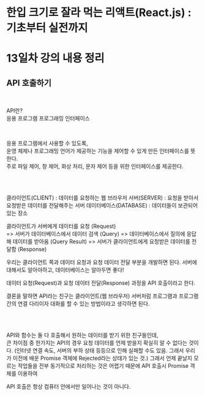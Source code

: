 # 한입 크기로 잘라 먹는 리액트(React.js) : 기초부터 실전까지

# 13일차 강의 내용 정리

## API 호출하기

<br>

API란?   
응용 프로그램 프로그래밍 인터페이스   

<br>

응용 프로그램에서 사용할 수 있도록,   
운영 체제나 프로그래밍 언어가 제공하는 기능을 제어할 수 있게 만든 인터페이스를 뜻한다.   
주로 파일 제어, 창 제어, 화상 처리, 문자 제어 등을 위한 인터페이스를 제공한다.   

<br>
<br>

클라이언트(CLIENT) : 데이터를 요청하는 웹 브라우저
서버(SERVER) : 요청을 받아서 요청받은 데이터를 전달해주는 서버
데이터베이스(DATABASE) : 데이터들이 보관되어있는 장소

클라이언트가 서버에게 데이터를 요청 (Request)  
=> 서버가 데이터베이스에서 데이터 검색 (Query)
=> 데이터베이스에서 질의에 응답해 데이터를 받아옴 (Query Result)
=> 서버가 클라이언트에게 요청받은 데이터를 전달함 (Response)

우리는 클라이언트 쪽과 데이터 요청과 요청 데이터 전달 부분을 개발하면 된다.
서버에 대해서도 알아야하고, 데이터베이스는 알아두면 좋다!

데이터 요청(Request)과 요청 데이터 전달(Response) 과정을 API 호출이라고 한다.

결론을 말하면 API라는 친구는 클라이언트(웹 브라우저) 서버처럼 프로그램과 프로그램 간의 연결 다리이자 대화를 할 수 있는 방법이라고 생각하면 된다.

<br>
<br>

API와 함수는 둘 다 호출해서 원하는 데이터를 받기 위한 친구들인데,   
큰 차이점 중 한가지는 API의 경우 요청 데이터를 언제 받을지 확실히 알 수 없다는 것이다.
(인터넷 연결 속도, 서버의 부하 상태 등등으로 인해 실패할 수도 있음. 
그래서 우리가 이전에 배운 Promise 객체에 Rejected라는 상태가 있는 것.)
그래서 언제 끝날지 모르는 작업들을 전부 동기적으로 처리하는 것은 어렵기 때문에
API 호출시 Promise 객체를 이용하여

API 호출은 항상 컴퓨터 안에서만 일어나는 것이 아니다.


```javascript
```
```javascript
```
```javascript
```
```javascript
```



<br>
<br>
<br>
<br>
<br>
<br>
<br>
<br>
<br>
<br>
<br>
<br>
<br>
